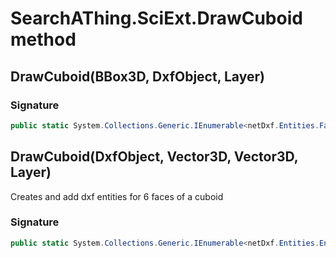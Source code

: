 # SearchAThing.SciExt.DrawCuboid method
## DrawCuboid(BBox3D, DxfObject, Layer)
### Signature
```csharp
public static System.Collections.Generic.IEnumerable<netDxf.Entities.Face3d> DrawCuboid(BBox3D bbox, DxfObject dxfObj, Layer layer = null)
```
## DrawCuboid(DxfObject, Vector3D, Vector3D, Layer)
Creates and add dxf entities for 6 faces of a cuboid

### Signature
```csharp
public static System.Collections.Generic.IEnumerable<netDxf.Entities.EntityObject> DrawCuboid(DxfObject dxfObj, Vector3D center, Vector3D size, Layer layer = null)
```
